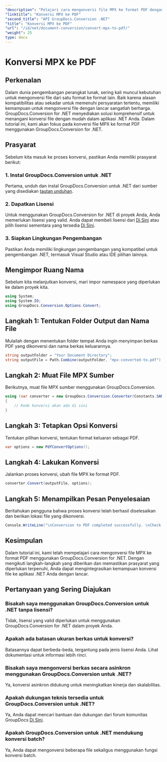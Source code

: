 ```yaml
---
"description": "Pelajari cara mengonversi file MPX ke format PDF dengan mudah menggunakan GroupDocs.Conversion for .NET. Ikuti panduan langkah demi langkah kami."
"linktitle": "Konversi MPX ke PDF"
"second_title": "API GroupDocs.Conversion .NET"
"title": "Konversi MPX ke PDF"
"url": "/id/net/document-conversion/convert-mpx-to-pdf/"
"weight": 25
type: docs
---
```

# Konversi MPX ke PDF

## Perkenalan
Dalam dunia pengembangan perangkat lunak, sering kali muncul kebutuhan untuk mengonversi file dari satu format ke format lain. Baik karena alasan kompatibilitas atau sekadar untuk memenuhi persyaratan tertentu, memiliki kemampuan untuk mengonversi file dengan lancar sangatlah berharga. GroupDocs.Conversion for .NET menyediakan solusi komprehensif untuk menangani konversi file dengan mudah dalam aplikasi .NET Anda. Dalam tutorial ini, kami akan fokus pada konversi file MPX ke format PDF menggunakan GroupDocs.Conversion for .NET.
## Prasyarat
Sebelum kita masuk ke proses konversi, pastikan Anda memiliki prasyarat berikut:
### 1. Instal GroupDocs.Conversion untuk .NET
Pertama, unduh dan instal GroupDocs.Conversion untuk .NET dari sumber yang disediakan [tautan unduhan](https://releases.groupdocs.com/conversion/net/).
### 2. Dapatkan Lisensi
Untuk menggunakan GroupDocs.Conversion for .NET di proyek Anda, Anda memerlukan lisensi yang valid. Anda dapat membeli lisensi dari [Di Sini](https://purchase.groupdocs.com/buy) atau pilih lisensi sementara yang tersedia [Di Sini](https://purchase.groupdocs.com/temporary-license/).
### 3. Siapkan Lingkungan Pengembangan
Pastikan Anda memiliki lingkungan pengembangan yang kompatibel untuk pengembangan .NET, termasuk Visual Studio atau IDE pilihan lainnya.

## Mengimpor Ruang Nama
Sebelum kita melanjutkan konversi, mari impor namespace yang diperlukan ke dalam proyek kita.
```csharp
using System;
using System.IO;
using GroupDocs.Conversion.Options.Convert;
```
## Langkah 1: Tentukan Folder Output dan Nama File
Mulailah dengan menentukan folder tempat Anda ingin menyimpan berkas PDF yang dikonversi dan nama berkas keluarannya.
```csharp
string outputFolder = "Your Document Directory";
string outputFile = Path.Combine(outputFolder, "mpx-converted-to.pdf");
```
## Langkah 2: Muat File MPX Sumber
Berikutnya, muat file MPX sumber menggunakan GroupDocs.Conversion.
```csharp
using (var converter = new GroupDocs.Conversion.Converter(Constants.SAMPLE_MPX))
{
    // Kode konversi akan ada di sini
}
```
## Langkah 3: Tetapkan Opsi Konversi
Tentukan pilihan konversi, tentukan format keluaran sebagai PDF.
```csharp
var options = new PdfConvertOptions();
```
## Langkah 4: Lakukan Konversi
Jalankan proses konversi, ubah file MPX ke format PDF.
```csharp
converter.Convert(outputFile, options);
```
## Langkah 5: Menampilkan Pesan Penyelesaian
Beritahukan pengguna bahwa proses konversi telah berhasil diselesaikan dan berikan lokasi file yang dikonversi.
```csharp
Console.WriteLine("\nConversion to PDF completed successfully. \nCheck output in {0}", outputFolder);
```

## Kesimpulan
Dalam tutorial ini, kami telah mempelajari cara mengonversi file MPX ke format PDF menggunakan GroupDocs.Conversion for .NET. Dengan mengikuti langkah-langkah yang diberikan dan memastikan prasyarat yang diperlukan terpenuhi, Anda dapat mengintegrasikan kemampuan konversi file ke aplikasi .NET Anda dengan lancar.
## Pertanyaan yang Sering Diajukan
### Bisakah saya menggunakan GroupDocs.Conversion untuk .NET tanpa lisensi?
Tidak, lisensi yang valid diperlukan untuk menggunakan GroupDocs.Conversion for .NET dalam proyek Anda.
### Apakah ada batasan ukuran berkas untuk konversi?
Batasannya dapat berbeda-beda, tergantung pada jenis lisensi Anda. Lihat dokumentasi untuk informasi lebih rinci.
### Bisakah saya mengonversi berkas secara asinkron menggunakan GroupDocs.Conversion untuk .NET?
Ya, konversi asinkron didukung untuk meningkatkan kinerja dan skalabilitas.
### Apakah dukungan teknis tersedia untuk GroupDocs.Conversion untuk .NET?
Ya, Anda dapat mencari bantuan dan dukungan dari forum komunitas GroupDocs [Di Sini](https://forum.groupdocs.com/c/conversion/11).
### Apakah GroupDocs.Conversion untuk .NET mendukung konversi batch?
Ya, Anda dapat mengonversi beberapa file sekaligus menggunakan fungsi konversi batch.